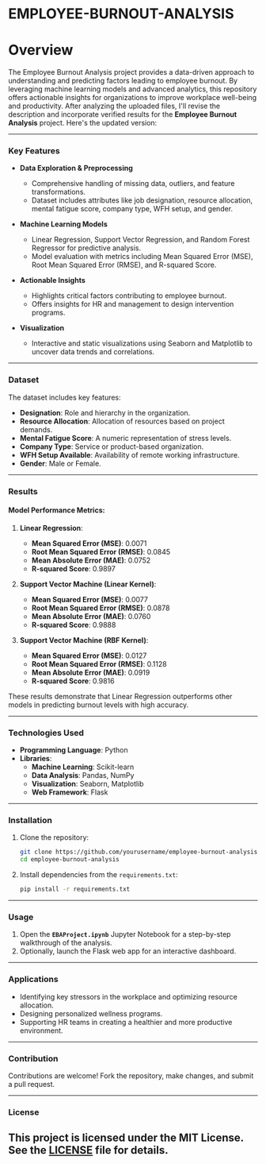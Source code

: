 # EMPLOYEE-BURNOUT-ANALYSIS
# Overview
The Employee Burnout Analysis project provides a data-driven approach to understanding and predicting factors leading to employee burnout. By leveraging machine learning models and advanced analytics, this repository offers actionable insights for organizations to improve workplace well-being and productivity.
After analyzing the uploaded files, I'll revise the description and incorporate verified results for the **Employee Burnout Analysis** project. Here's the updated version:

---

### Key Features
- **Data Exploration & Preprocessing**  
   - Comprehensive handling of missing data, outliers, and feature transformations.
   - Dataset includes attributes like job designation, resource allocation, mental fatigue score, company type, WFH setup, and gender.  

- **Machine Learning Models**  
   - Linear Regression, Support Vector Regression, and Random Forest Regressor for predictive analysis.  
   - Model evaluation with metrics including Mean Squared Error (MSE), Root Mean Squared Error (RMSE), and R-squared Score.  

- **Actionable Insights**  
   - Highlights critical factors contributing to employee burnout.  
   - Offers insights for HR and management to design intervention programs.  

- **Visualization**  
   - Interactive and static visualizations using Seaborn and Matplotlib to uncover data trends and correlations.  

---

### Dataset  
The dataset includes key features:
- **Designation**: Role and hierarchy in the organization.  
- **Resource Allocation**: Allocation of resources based on project demands.  
- **Mental Fatigue Score**: A numeric representation of stress levels.  
- **Company Type**: Service or product-based organization.  
- **WFH Setup Available**: Availability of remote working infrastructure.  
- **Gender**: Male or Female.

---

### Results  
#### Model Performance Metrics:
1. **Linear Regression**:  
   - **Mean Squared Error (MSE)**: 0.0071  
   - **Root Mean Squared Error (RMSE)**: 0.0845  
   - **Mean Absolute Error (MAE)**: 0.0752  
   - **R-squared Score**: 0.9897  

2. **Support Vector Machine (Linear Kernel)**:  
   - **Mean Squared Error (MSE)**: 0.0077  
   - **Root Mean Squared Error (RMSE)**: 0.0878  
   - **Mean Absolute Error (MAE)**: 0.0760  
   - **R-squared Score**: 0.9888  

3. **Support Vector Machine (RBF Kernel)**:  
   - **Mean Squared Error (MSE)**: 0.0127  
   - **Root Mean Squared Error (RMSE)**: 0.1128  
   - **Mean Absolute Error (MAE)**: 0.0919  
   - **R-squared Score**: 0.9816  

These results demonstrate that Linear Regression outperforms other models in predicting burnout levels with high accuracy.

---

### Technologies Used  
- **Programming Language**: Python  
- **Libraries**:  
   - **Machine Learning**: Scikit-learn  
   - **Data Analysis**: Pandas, NumPy  
   - **Visualization**: Seaborn, Matplotlib  
   - **Web Framework**: Flask  

---

### Installation  
1. Clone the repository:  
   ```bash
   git clone https://github.com/yourusername/employee-burnout-analysis.git
   cd employee-burnout-analysis
   ```
2. Install dependencies from the `requirements.txt`:  
   ```bash
   pip install -r requirements.txt
   ```

---

### Usage  
1. Open the **`EBAProject.ipynb`** Jupyter Notebook for a step-by-step walkthrough of the analysis.
2. Optionally, launch the Flask web app for an interactive dashboard.

---

### Applications  
- Identifying key stressors in the workplace and optimizing resource allocation.  
- Designing personalized wellness programs.  
- Supporting HR teams in creating a healthier and more productive environment.  

---

### Contribution  
Contributions are welcome! Fork the repository, make changes, and submit a pull request.  

---
 
### License  
This project is licensed under the MIT License. See the [LICENSE](LICENSE) file for details.  
---

